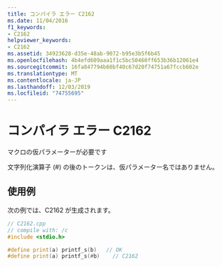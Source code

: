 ```yaml
---
title: コンパイラ エラー C2162
ms.date: 11/04/2016
f1_keywords:
- C2162
helpviewer_keywords:
- C2162
ms.assetid: 34923628-d35e-48ab-9072-b95e3b5f6b45
ms.openlocfilehash: 4b4efd609aaa1f1c5bc50460ff653b36b12061e4
ms.sourcegitcommit: 16fa847794b60bf40c67d20f74751a67fccb602e
ms.translationtype: MT
ms.contentlocale: ja-JP
ms.lasthandoff: 12/03/2019
ms.locfileid: "74755695"
---
```

# <a name="compiler-error-c2162"></a>コンパイラ エラー C2162

マクロの仮パラメーターが必要です

文字列化演算子 (#) の後のトークンは、仮パラメーター名ではありません。

## <a name="example"></a>使用例

次の例では、C2162 が生成されます。

```cpp
// C2162.cpp
// compile with: /c
#include <stdio.h>

#define print(a) printf_s(b)   // OK
#define print(a) printf_s(#b)    // C2162
```

